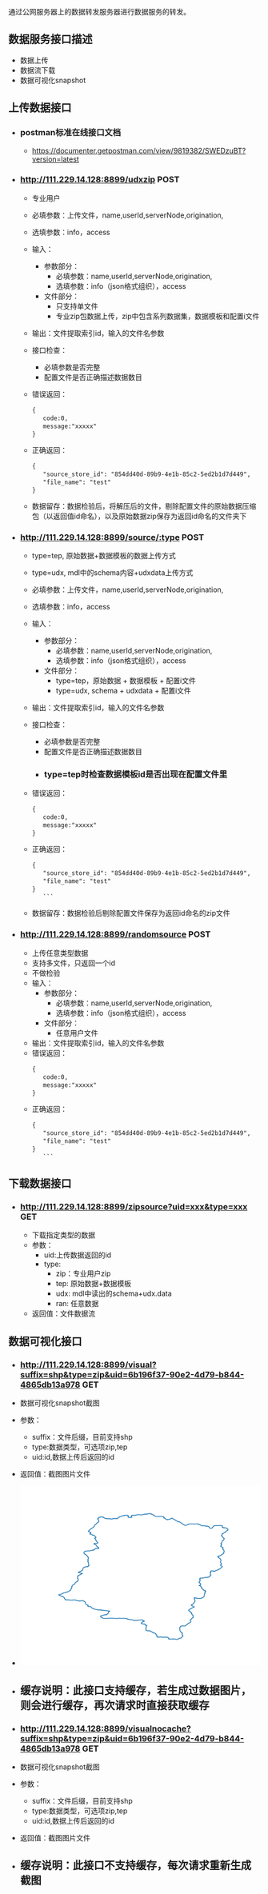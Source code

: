 通过公网服务器上的数据转发服务器进行数据服务的转发。

##  数据服务接口描述
- 数据上传
- 数据流下载
- 数据可视化snapshot


## 上传数据接口

- ### postman标准在线接口文档
  - https://documenter.getpostman.com/view/9819382/SWEDzuBT?version=latest
- ### http://111.229.14.128:8899/udxzip POST
  - 专业用户
  - 必填参数：上传文件，name,userId,serverNode,origination,
  - 选填参数：info，access
  
  - 输入：
    - 参数部分：
      - 必填参数：name,userId,serverNode,origination,
      - 选填参数：info（json格式组织），access
    - 文件部分：
      - 只支持单文件
      - 专业zip包数据上传，zip中包含系列数据集，数据模板和配置i文件
  - 输出：文件提取索引id，输入的文件名参数
  
  - 接口检查：
    - 必填参数是否完整
    - 配置文件是否正确描述数据数目
  
  - 错误返回：
     ```
    {
        code:0,
        message:"xxxxx"
    }
      ``` 
  - 正确返回：
     ```
    {
        "source_store_id": "854dd40d-89b9-4e1b-85c2-5ed2b1d7d449",
        "file_name": "test"
    }
    ```
  - 数据留存：数据检验后，将解压后的文件，剔除配置文件的原始数据压缩包（以返回值id命名），以及原始数据zip保存为返回id命名的文件夹下
- ### http://111.229.14.128:8899/source/:type POST
  
  - type=tep, 原始数据+数据模板的数据上传方式
  - type=udx, mdl中的schema内容+udxdata上传方式
  
  - 必填参数：上传文件，name,userId,serverNode,origination,
  - 选填参数：info，access

  - 输入：
    - 参数部分：
      - 必填参数：name,userId,serverNode,origination,
      - 选填参数：info（json格式组织），access
    - 文件部分：
      - type=tep，原始数据 + 数据模板 + 配置i文件
      - type=udx, schema + udxdata + 配置i文件
  - 输出：文件提取索引id，输入的文件名参数
  - 接口检查：
  
    - 必填参数是否完整
    - 配置文件是否正确描述数据数目
    - ### type=tep时检查数据模板id是否出现在配置文件里
  
  - 错误返回：
     ```
    {
        code:0,
        message:"xxxxx"
    }
      ``` 
  - 正确返回：
     ```
    {
        "source_store_id": "854dd40d-89b9-4e1b-85c2-5ed2b1d7d449",
        "file_name": "test"
    }
        ```
  - 数据留存：数据检验后剔除配置文件保存为返回id命名的zip文件

- ### http://111.229.14.128:8899/randomsource POST
  
  - 上传任意类型数据
  - 支持多文件，只返回一个id
  - 不做检验
  - 输入：
    - 参数部分：
      - 必填参数：name,userId,serverNode,origination,
      - 选填参数：info（json格式组织），access
    - 文件部分：
      - 任意用户文件
  - 输出：文件提取索引id，输入的文件名参数
  - 错误返回：
     ```
    {
        code:0,
        message:"xxxxx"
    }
      ``` 
  - 正确返回：
     ```
    {
        "source_store_id": "854dd40d-89b9-4e1b-85c2-5ed2b1d7d449",
        "file_name": "test"
    }
        ```

## 下载数据接口

- ### http://111.229.14.128:8899/zipsource?uid=xxx&type=xxx GET
  - 下载指定类型的数据
  - 参数：
    - uid:上传数据返回的id
    - type:
      - zip：专业用户zip
      - tep: 原始数据+数据模板
      - udx: mdl中读出的schema+udx.data
      - ran: 任意数据
  - 返回值：文件数据流


## 数据可视化接口

- ### http://111.229.14.128:8899/visual?suffix=shp&type=zip&uid=6b196f37-90e2-4d79-b844-4865db13a978 GET
- 数据可视化snapshot截图
- 参数：
  - suffix：文件后缀，目前支持shp
  - type:数据类型，可选项zip,tep
  - uid:id,数据上传后返回的id
- 返回值：截图图片文件
- ![2.15](/snapShotCache/09ee3e4b-d350-45f7-b616-64027cc61494.png)
- ## 缓存说明：此接口支持缓存，若生成过数据图片，则会进行缓存，再次请求时直接获取缓存

- ### http://111.229.14.128:8899/visualnocache?suffix=shp&type=zip&uid=6b196f37-90e2-4d79-b844-4865db13a978 GET
- 数据可视化snapshot截图
- 参数：
  - suffix：文件后缀，目前支持shp
  - type:数据类型，可选项zip,tep
  - uid:id,数据上传后返回的id
- 返回值：截图图片文件
- ## 缓存说明：此接口不支持缓存，每次请求重新生成截图
